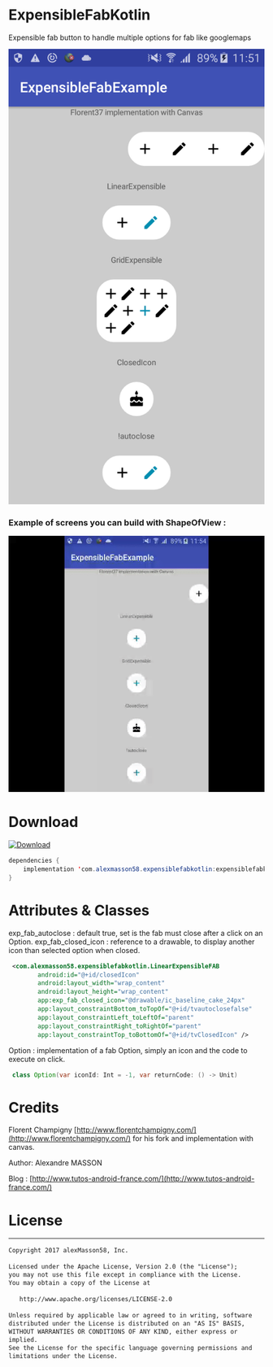 # ExpensibleFabKotlin
Expensible fab button to handle multiple options for fab like googlemaps

[![screen](https://raw.githubusercontent.com/alexMasson58/ExpensibleFabKotlin/master/medias/screen.png)](https://github.com/alexMasson58/ExpensibleFabKotlin)

### Example of screens you can build with ShapeOfView :

[![screen](https://raw.githubusercontent.com/alexMasson58/ExpensibleFabKotlin/master/medias/presentation.gif)](https://github.com/alexMasson58/ExpensibleFabKotlin)


# Download


[ ![Download](https://api.bintray.com/packages/alexmasson58/maven/expensiblefabkotlin/images/download.svg) ](https://bintray.com/alexmasson58/maven/expensiblefabkotlin)
```java
dependencies {
    implementation 'com.alexmasson58.expensiblefabkotlin:expensiblefabkotlin:(lastest version)'
}
```

# Attributes & Classes
exp_fab_autoclose : default true, set is the fab must close after a click on an Option.
exp_fab_closed_icon : reference to a drawable, to display another icon than selected option when closed.

```xml
 <com.alexmasson58.expensiblefabkotlin.LinearExpensibleFAB
        android:id="@+id/closedIcon"
        android:layout_width="wrap_content"
        android:layout_height="wrap_content"
        app:exp_fab_closed_icon="@drawable/ic_baseline_cake_24px"
        app:layout_constraintBottom_toTopOf="@+id/tvautoclosefalse"
        app:layout_constraintLeft_toLeftOf="parent"
        app:layout_constraintRight_toRightOf="parent"
        app:layout_constraintTop_toBottomOf="@+id/tvClosedIcon" />
```

Option : implementation of a fab Option, simply an icon and the code to execute on click.
```java
 class Option(var iconId: Int = -1, var returnCode: () -> Unit)
```
# Credits

Florent Champigny [http://www.florentchampigny.com/](http://www.florentchampigny.com/) for his fork and implementation with canvas.

Author: Alexandre MASSON

Blog : [http://www.tutos-android-france.com/](http://www.tutos-android-france.com/)

# License
--------

    Copyright 2017 alexMasson58, Inc.

    Licensed under the Apache License, Version 2.0 (the "License");
    you may not use this file except in compliance with the License.
    You may obtain a copy of the License at

       http://www.apache.org/licenses/LICENSE-2.0

    Unless required by applicable law or agreed to in writing, software
    distributed under the License is distributed on an "AS IS" BASIS,
    WITHOUT WARRANTIES OR CONDITIONS OF ANY KIND, either express or implied.
    See the License for the specific language governing permissions and
    limitations under the License.


